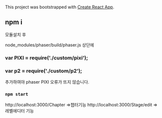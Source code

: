 This project was bootstrapped with [Create React App](https://github.com/facebook/create-react-app).

## npm i

모듈설치 후

node_modules/phaser/build/phaser.js 상단에
### var PIXI = require('./custom/pixi');
### var p2 = require('./custom/p2');
추가하여야 phaser PIXI 오류가 뜨지 않습니다.


### `npm start`
http://localhost:3000/Chapter =>챕터기능
http://localhost:3000/Stage/edit =>레벨에디터 기능


